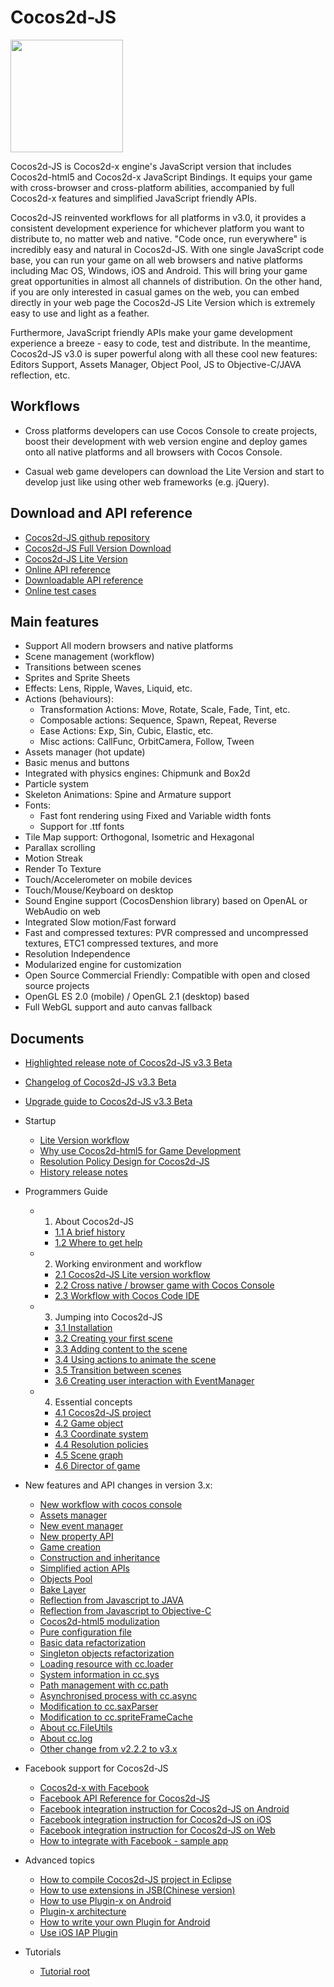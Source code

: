 # Cocos2d-JS

<img src="http://www.cocos2d-x.org/attachments/download/1508" height=180> 

Cocos2d-JS is Cocos2d-x engine's JavaScript version that includes Cocos2d-html5 and Cocos2d-x JavaScript Bindings. It equips your game with cross-browser and cross-platform abilities, accompanied by full Cocos2d-x features and simplified JavaScript friendly APIs.

Cocos2d-JS reinvented workflows for all platforms in v3.0, it provides a consistent development experience for whichever platform you want to distribute to, no matter web and native. "Code once, run everywhere" is incredibly easy and natural in Cocos2d-JS. With one single JavaScript code base, you can run your game on all web browsers and native platforms including Mac OS, Windows, iOS and Android. This will bring your game great opportunities in almost all channels of distribution. On the other hand, if you are only interested in casual games on the web, you can embed directly in your web page the Cocos2d-JS Lite Version which is extremely easy to use and light as a feather.

Furthermore, JavaScript friendly APIs make your game development experience a breeze - easy to code, test and distribute. In the meantime, Cocos2d-JS v3.0 is super powerful along with all these cool new features: Editors Support, Assets Manager, Object Pool, JS to Objective-C/JAVA reflection, etc.

## Workflows

- Cross platforms developers can use Cocos Console to create projects, boost their development with web version engine and deploy games onto all native platforms and all browsers with Cocos Console.

- Casual web game developers can download the Lite Version and start to develop just like using other web frameworks (e.g. jQuery).

## Download and API reference

- [Cocos2d-JS github repository](http://github.com/cocos2d/cocos2d-js/)
- [Cocos2d-JS Full Version Download](http://www.cocos2d-x.org/download)
- [Cocos2d-JS Lite Version](http://www.cocos2d-x.org/filecenter/jsbuilder)
- [Online API reference](http://www.cocos2d-x.org/wiki/Reference)
- [Downloadable API reference](http://www.cocos2d-x.org/filedown/Cocos2d-JS-v3.0-API.zip)
- [Online test cases](http://cocos2d-x.org/js-tests/)

## Main features

* Support All modern browsers and native platforms
* Scene management (workflow)
* Transitions between scenes
* Sprites and Sprite Sheets
* Effects: Lens, Ripple, Waves, Liquid, etc.
* Actions (behaviours):
    * Transformation Actions: Move, Rotate, Scale, Fade, Tint, etc.
    * Composable actions: Sequence, Spawn, Repeat, Reverse
    * Ease Actions: Exp, Sin, Cubic, Elastic, etc.
    * Misc actions: CallFunc, OrbitCamera, Follow, Tween
* Assets manager (hot update)
* Basic menus and buttons
* Integrated with physics engines: Chipmunk and Box2d
* Particle system
* Skeleton Animations: Spine and Armature support
* Fonts:
    * Fast font rendering using Fixed and Variable width fonts
    * Support for .ttf fonts
* Tile Map support: Orthogonal, Isometric and Hexagonal
* Parallax scrolling
* Motion Streak
* Render To Texture
* Touch/Accelerometer on mobile devices
* Touch/Mouse/Keyboard on desktop
* Sound Engine support (CocosDenshion library) based on OpenAL or WebAudio on web
* Integrated Slow motion/Fast forward
* Fast and compressed textures: PVR compressed and uncompressed textures, ETC1 compressed textures, and more
* Resolution Independence
* Modularized engine for customization
* Open Source Commercial Friendly: Compatible with open and closed source projects
* OpenGL ES 2.0 (mobile) / OpenGL 2.1 (desktop) based
* Full WebGL support and auto canvas fallback
   
## Documents

- [Highlighted release note of Cocos2d-JS v3.3 Beta](./release-notes/v3.3b/release-note/en.md)
- [Changelog of Cocos2d-JS v3.3 Beta](./release-notes/v3.3b/changelog/en.md)
- [Upgrade guide to Cocos2d-JS v3.3 Beta](./release-notes/v3.3b/upgrade-guide/en.md)
- Startup
    - [Lite Version workflow](./v3/lite-version/en.md)
    - [Why use Cocos2d-html5 for Game Development](./v2/cocosh5-advantages/en.md)
    - [Resolution Policy Design for Cocos2d-JS](./v2/resolution-policy-design/en.md)
    - [History release notes](./release-notes/en.md)
    
- Programmers Guide
    - 1. About Cocos2d-JS
        - [1.1 A brief history](../cocos2d-js/1-about-cocos2d-js/1-1-a-brief-history/en.md)
        - [1.2 Where to get help](../cocos2d-js/1-about-cocos2d-js/1-2-where-to-get-help/en.md)
    - 2. Working environment and workflow
        - [2.1 Cocos2d-JS Lite version workflow](../cocos2d-js/2-working-environment-and-workflow/2-1-cocos2d-js-lite-workflow/en.md)
        - [2.2 Cross native / browser game with Cocos Console](../cocos2d-js/2-working-environment-and-workflow/2-2-cross-native-browser-game-with-cocos-console/en.md)
        - [2.3 Workflow with Cocos Code IDE](../cocos2d-js/2-working-environment-and-workflow/2-3-workflow-with-cocos-code-ide/en.md)
    - 3. Jumping into Cocos2d-JS
        - [3.1 Installation](../cocos2d-js/3-jumping-into-cocos2d-js/3-1-installation/en.md)
        - [3.2 Creating your first scene](../cocos2d-js/3-jumping-into-cocos2d-js/3-2-creating-your-first-scene/en.md)
        - [3.3 Adding content to the scene](../cocos2d-js/3-jumping-into-cocos2d-js/3-3-adding-content-to-the-scene/en.md)
        - [3.4 Using actions to animate the scene](../cocos2d-js/3-jumping-into-cocos2d-js/3-4-using-actions-to-animate-scenes/en.md)
        - [3.5 Transition between scenes](../cocos2d-js/3-jumping-into-cocos2d-js/3-5-transition-between-scenes/en.md)
        - [3.6 Creating user interaction with EventManager](../cocos2d-js/3-jumping-into-cocos2d-js/3-6-creating-user-interaction-with-event-manager/en.md)
    - 4. Essential concepts
        - [4.1 Cocos2d-JS project](../cocos2d-js/4-essential-concepts/4-1-cocos2d-js-project/en.md)
        - [4.2 Game object](../cocos2d-js/4-essential-concepts/4-2-game-object/en.md)
        - [4.3 Coordinate system](../cocos2d-js/4-essential-concepts/4-3-coordinate-system/en.md)
        - [4.4 Resolution policies](../cocos2d-js/4-essential-concepts/4-4-resolution-policies/en.md)
        - [4.5 Scene graph](../cocos2d-js/4-essential-concepts/4-5-scene-graph/en.md)
        - [4.6 Director of game](../cocos2d-js/4-essential-concepts/4-6-director-of-game/en.md)
        
- New features and API changes in version 3.x:
    - [New workflow with cocos console](./v2/cocos-console/en.md)
    - [Assets manager](./v3/assets-manager/en.md)
    - [New event manager](./v3/eventManager/en.md)
    - [New property API](./v3/getter-setter-api/en.md)
    - [Game creation](./v3/cc-game/en.md)
    - [Construction and inheritance](./v3/inheritance/en.md)
    - [Simplified action APIs](./v3/cc-actions/en.md)
    - [Objects Pool](./v3/cc-pool/en.md)
    - [Bake Layer](./v3/bake-layer/en.md)
    - [Reflection from Javascript to JAVA](./v3/reflection/en.md)
    - [Reflection from Javascript to Objective-C](./v3/reflection-oc/en.md)
    - [Cocos2d-html5 modulization](./v3/moduleconfig-json/en.md)
    - [Pure configuration file](./v3/project-json/en.md)
    - [Basic data refactorization](./v3/basic-data/en.md)
    - [Singleton objects refactorization](./v3/singleton-objs/en.md)
    - [Loading resource with cc.loader](./v3/cc-loader/en.md)
    - [System information in cc.sys](./v3/cc-sys/en.md)
    - [Path management with cc.path](./v3/cc-path/en.md)
    - [Asynchronised process with cc.async](./v3/cc-async/en.md)
    - [Modification to cc.saxParser](./v3/cc-saxparser/en.md)
    - [Modification to cc.spriteFrameCache](./v3/cc-spriteframecache/en.md)
    - [About cc.FileUtils](./v3/cc-fileutils/en.md)
    - [About cc.log](./v3/cc-log/en.md)
    - [Other change from v2.2.2 to v3.x](./v3/more-change-from-v2-to-v3/en.md)
    
- Facebook support for Cocos2d-JS
    - [Cocos2d-x with Facebook](./facebook-sdk/en.md)
    - [Facebook API Reference for Cocos2d-JS](./facebook-sdk/api-reference/en.md)
    - [Facebook integration instruction for Cocos2d-JS on Android](./facebook-sdk/facebook-sdk-on-android/en.md)
    - [Facebook integration instruction for Cocos2d-JS on iOS](./facebook-sdk/facebook-sdk-on-ios/en.md)
    - [Facebook integration instruction for Cocos2d-JS on Web](./facebook-sdk/facebook-sdk-on-web/en.md)
    - [How to integrate with Facebook - sample app](./facebook-sdk/facebook-test-case/en.md)

- Advanced topics
    - [How to compile Cocos2d-JS project in Eclipse](./jsb/compilation-in-eclipse/en.md)
    - [How to use extensions in JSB(Chinese version)](./jsb/jsb-extension/zh.md)
    - [How to use Plugin-x on Android](./jsb/plugin-x/how-to-use-plugin-x-on-android/en.md)
    - [Plugin-x architecture](./jsb/plugin-x/plugin-x-architecture/en.md)
    - [How to write your own Plugin for Android](./jsb/plugin-x/how-to-write-your-own-plugin-for-android/en.md)
    - [Use iOS IAP Plugin](./jsb/plugin-x/ios-iap/en.md)

- Tutorials
    - [Tutorial root](http://cocos2d-x.org/docs/tutorial/framework/html5/en)
